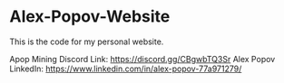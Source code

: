# Alex-Popov-Website


This is the code for my personal website. 


Apop Mining Discord Link: https://discord.gg/CBgwbTQ3Sr
Alex Popov LinkedIn: https://www.linkedin.com/in/alex-popov-77a971279/

